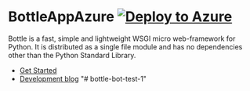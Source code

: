 # BottleAppAzure [![Deploy to Azure](http://azuredeploy.net/deploybutton.png)](https://azuredeploy.net/)

Bottle is a fast, simple and lightweight WSGI micro web-framework for Python. It is distributed as a single file module and has no dependencies other than the Python Standard Library.
- [Get Started](http://bottlepy.org/docs/dev/index.html)
- [Development blog](http://blog.bottlepy.org/)
"# bottle-bot-test-1" 
